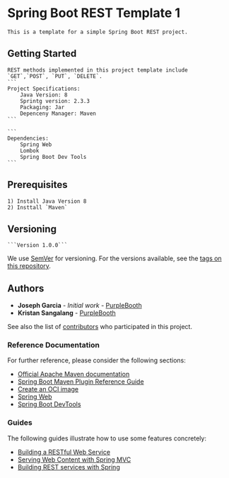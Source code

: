 # Spring Boot REST Template 1
	This is a template for a simple Spring Boot REST project.

## Getting Started
	REST methods implemented in this project template include `GET`,`POST`, `PUT`, `DELETE`.
    ```
	Project Specifications:
		Java Version: 8
		Sprintg version: 2.3.3
		Packaging: Jar
		Depenceny Manager: Maven
	```

    ```
	Dependencies:
		Spring Web
		Lombok
		Spring Boot Dev Tools
	```

## Prerequisites
	1) Install Java Version 8
	2) Insttall `Maven`

## Versioning
	```Version 1.0.0```
We use [SemVer](http://semver.org/) for versioning. For the versions available, see the [tags on this repository](https://github.com/your/project/tags). 

## Authors

* **Joseph Garcia** - *Initial work* - [PurpleBooth](https://github.com/jmcloud20)
* **Kristan Sangalang** - [PurpleBooth](https://github.com/kristan-dev)

See also the list of [contributors](https://github.com/kristan-dev/spring_boot_template1/contributors) who participated in this project.

### Reference Documentation
For further reference, please consider the following sections:

* [Official Apache Maven documentation](https://maven.apache.org/guides/index.html)
* [Spring Boot Maven Plugin Reference Guide](https://docs.spring.io/spring-boot/docs/2.3.3.RELEASE/maven-plugin/reference/html/)
* [Create an OCI image](https://docs.spring.io/spring-boot/docs/2.3.3.RELEASE/maven-plugin/reference/html/#build-image)
* [Spring Web](https://docs.spring.io/spring-boot/docs/2.3.3.RELEASE/reference/htmlsingle/#boot-features-developing-web-applications)
* [Spring Boot DevTools](https://docs.spring.io/spring-boot/docs/2.3.3.RELEASE/reference/htmlsingle/#using-boot-devtools)

### Guides
The following guides illustrate how to use some features concretely:

* [Building a RESTful Web Service](https://spring.io/guides/gs/rest-service/)
* [Serving Web Content with Spring MVC](https://spring.io/guides/gs/serving-web-content/)
* [Building REST services with Spring](https://spring.io/guides/tutorials/bookmarks/)
